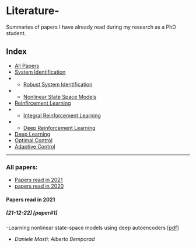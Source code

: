 # Literature-
Summaries of papers I have already read during my research as a PhD student.

## Index
- [All Papers](#all-papers)
- [System Identification](#system-identification)
- - [Robust System Identification](#robust-system-identification)
- - [Nonlinear State Space Models](#nonlinear-state-space-modles)
- [Reinfircement Learning](#reinforcement-learning)
- - [Integral Reinforcement Learning](#integral-reinforcement-learning)
- - [Deep Reinforcement Learning](#deep-reinforcement-learning)
- [Deep Learning](Deep-learning)
- [Optimal Control](#optimal-control)
- [Adaptive Control](#daptive-control)

****

### All papers:

- [Papers read in 2021](#papers-read-in-2021)
- [papers read in 2020](#papers-read-in-2021)

#### Papers read in 2021 

##### [21-12-22] [paper#1]
-Learning nonlinear state-space models using deep autoencoders
[[pdf]](https://ieeexplore.ieee.org/document/8619475)
- *Daniele Masti; Alberto Bemporad*
